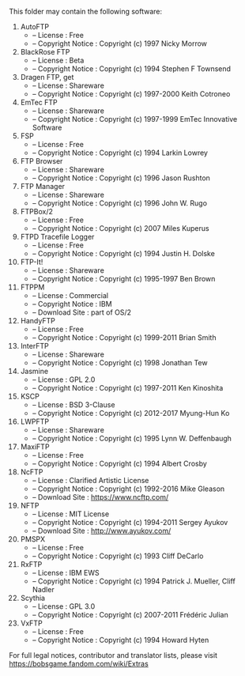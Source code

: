 ﻿This folder may contain the following software:

1. AutoFTP
   - – License : Free
   - – Copyright Notice : Copyright (c) 1997 Nicky Morrow
2. BlackRose FTP
   - – License : Beta
   - – Copyright Notice : Copyright (c) 1994 Stephen F Townsend
3. Dragen FTP, get
   - – License : Shareware
   - – Copyright Notice : Copyright (c) 1997-2000 Keith Cotroneo
4. EmTec FTP
   - – License : Shareware
   - – Copyright Notice : Copyright (c) 1997-1999 EmTec Innovative Software
5. FSP
   - – License : Free
   - – Copyright Notice : Copyright (c) 1994 Larkin Lowrey
6. FTP Browser
   - – License : Shareware
   - – Copyright Notice : Copyright (c) 1996 Jason Rushton
7. FTP Manager
   - – License : Shareware
   - – Copyright Notice : Copyright (c) 1996 John W. Rugo
8. FTPBox/2
   - – License : Free
   - – Copyright Notice : Copyright (c) 2007 Miles Kuperus
9. FTPD Tracefile Logger
   - – License : Free
   - – Copyright Notice : Copyright (c) 1994 Justin H. Dolske
10. FTP-It!
    - – License : Shareware
    - – Copyright Notice : Copyright (c) 1995-1997 Ben Brown
11. FTPPM
    - – License : Commercial
    - – Copyright Notice : IBM
    - – Download Site : part of OS/2
12. HandyFTP
    - – License : Free
    - – Copyright Notice : Copyright (c) 1999-2011 Brian Smith
13. InterFTP
    - – License : Shareware
    - – Copyright Notice : Copyright (c) 1998 Jonathan Tew
14. Jasmine
    - – License : GPL 2.0
    - – Copyright Notice : Copyright (c) 1997-2011 Ken Kinoshita
15. KSCP
    - – License : BSD 3-Clause
    - – Copyright Notice : Copyright (c) 2012-2017 Myung-Hun Ko
16. LWPFTP
    - – License : Shareware
    - – Copyright Notice : Copyright (c) 1995 Lynn W. Deffenbaugh
17. MaxiFTP
    - – License : Free
    - – Copyright Notice : Copyright (c) 1994 Albert Crosby
18. NcFTP
    - – License : Clarified Artistic License
    - – Copyright Notice : Copyright (c) 1992-2016 Mike Gleason
    - – Download Site : https://www.ncftp.com/
19. NFTP
    - – License : MIT License
    - – Copyright Notice : Copyright (c) 1994-2011 Sergey Ayukov
    - – Download Site : http://www.ayukov.com/
20. PMSPX
    - – License : Free
    - – Copyright Notice : Copyright (c) 1993 Cliff DeCarlo
21. RxFTP
    - – License : IBM EWS
    - – Copyright Notice : Copyright (c) 1994 Patrick J. Mueller, Cliff Nadler
22. Scythia
    - – License : GPL 3.0
    - – Copyright Notice : Copyright (c) 2007-2011 Frédéric Julian
23. VxFTP
    - – License : Free
    - – Copyright Notice : Copyright (c) 1994 Howard Hyten

For full legal notices, contributor and translator lists, please visit https://bobsgame.fandom.com/wiki/Extras
